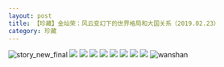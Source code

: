 ```yaml
---
layout: post
title: 【珍藏】金灿荣：风云变幻下的世界格局和大国关系（2019.02.23）
category: 珍藏
---
```

![story_new_final](http://rbwl8nwm4.hd-bkt.clouddn.com/img/story_new_final_0322.png)
![](http://rbwl8nwm4.hd-bkt.clouddn.com/img/jin-hongkong-220414-1.jpg)
![](http://rbwl8nwm4.hd-bkt.clouddn.com/img/jin-hongkong-0316-1.png)
![](http://rbwl8nwm4.hd-bkt.clouddn.com/img/jin-hongkong-0316-2.png)
![](http://rbwl8nwm4.hd-bkt.clouddn.com/img/jin-hongkong-0316-3.png)
![](http://rbwl8nwm4.hd-bkt.clouddn.com/img/jin-hongkong-0316-4.png)
![](http://rbwl8nwm4.hd-bkt.clouddn.com/img/jin-hongkong-0316-5.png)
![](http://rbwl8nwm4.hd-bkt.clouddn.com/img/jin-hongkong-0316-6.png)
![](http://rbwl8nwm4.hd-bkt.clouddn.com/img/jin-hongkong-0316-7.png)
![wanshan](http://rbwl8nwm4.hd-bkt.clouddn.com/img/wanshan.png)


  




